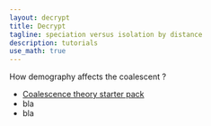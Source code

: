 ```yaml
---
layout: decrypt
title: Decrypt
tagline: speciation versus isolation by distance
description: tutorials
use_math: true
---
```


How demography affects the coalescent ?

 - [Coalescence theory starter pack](decrypt_tutos_intuition)
 - bla
 - bla
